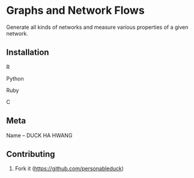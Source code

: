 # Graphs and Network Flows

Generate all kinds of networks and measure various properties of a given network.

## Installation

R

Python

Ruby

C

## Meta

Name – DUCK HA HWANG

## Contributing

1. Fork it (<https://github.com/personableduck>)
